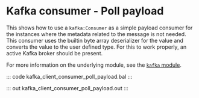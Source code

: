 # Kafka consumer - Poll payload

This shows how to use a `kafka:Consumer` as a simple payload consumer for the instances where the metadata related to the message is not needed. This consumer uses the builtin byte array deserializer for the value and converts the value to the user defined type. For this to work properly, an active Kafka broker should be present.

For more information on the underlying module, see the [`kafka` module](https://lib.ballerina.io/ballerinax/kafka/latest).

::: code kafka_client_consumer_poll_payload.bal :::

::: out kafka_client_consumer_poll_payload.out :::
